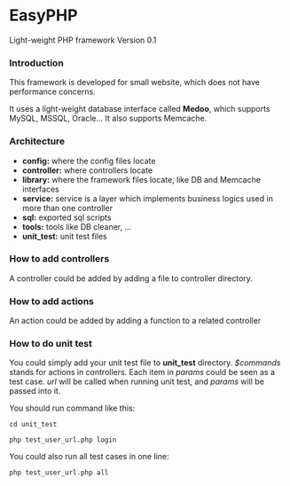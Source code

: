 # EasyPHP
Light-weight PHP framework Version 0.1

### Introduction
This framework is developed for small website, which does not have performance concerns.

It uses a light-weight database interface called **Medoo**, which supports MySQL, MSSQL, Oracle... It also supports Memcache.

### Architecture
* **config:** where the config files locate
* **controller:** where controllers locate
* **library:** where the framework files locate, like DB and Memcache interfaces
* **service:** service is a layer which implements business logics used in more than one controller
* **sql:** exported sql scripts
* **tools:** tools like DB cleaner, ...
* **unit_test:** unit test files

### How to add controllers
A controller could be added by adding a file to controller directory.

### How to add actions
An action could be added by adding a function to a related controller

### How to do unit test
You could simply add your unit test file to **unit_test** directory. *$commands* stands for actions in controllers. Each item in *params* could be seen as a test case. *url* will be called when running unit test, and *params* will be passed into it.

You should run command like this:

`cd unit_test`

`php test_user_url.php login`

You could also run all test cases in one line:

`php test_user_url.php all`